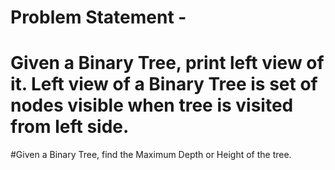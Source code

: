 # Problem Statement -
# Given a Binary Tree, print left view of it. Left view of a Binary Tree is set of nodes visible when tree is visited from left side.
#Given a Binary Tree, find the Maximum Depth or Height of the tree. 